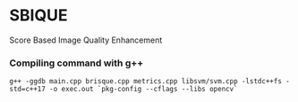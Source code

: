 # SBIQUE
Score Based Image Quality Enhancement

### Compiling command with g++
```
g++ -ggdb main.cpp brisque.cpp metrics.cpp libsvm/svm.cpp -lstdc++fs -std=c++17 -o exec.out `pkg-config --cflags --libs opencv`
```
